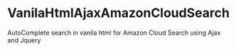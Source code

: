 # VanilaHtmlAjaxAmazonCloudSearch
AutoComplete search in vanila html for Amazon Cloud Search using Ajax and Jquery
